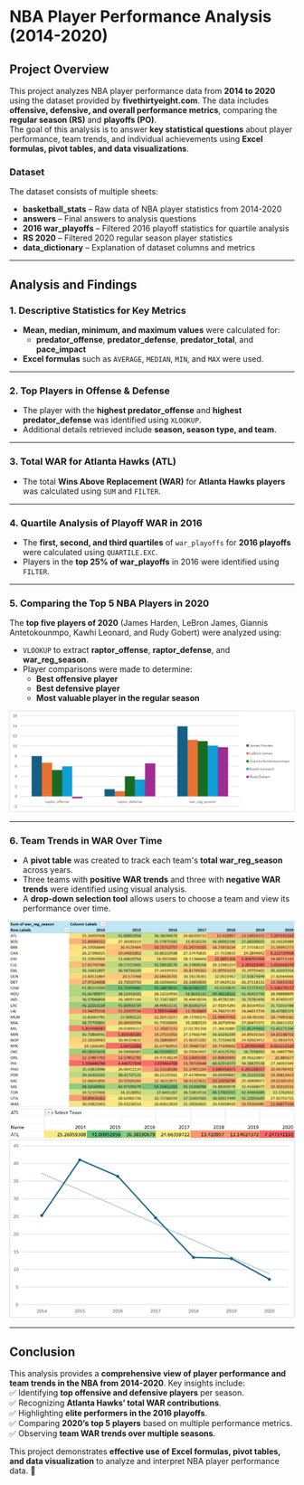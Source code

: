 # **NBA Player Performance Analysis (2014-2020)**  

## **Project Overview**  
This project analyzes NBA player performance data from **2014 to 2020** using the dataset provided by **fivethirtyeight.com**. The data includes **offensive, defensive, and overall performance metrics**, comparing the **regular season (RS)** and **playoffs (PO)**.  
The goal of this analysis is to answer **key statistical questions** about player performance, team trends, and individual achievements using **Excel formulas, pivot tables, and data visualizations**.  

### **Dataset**  
The dataset consists of multiple sheets:  
- **basketball_stats** – Raw data of NBA player statistics from 2014-2020  
- **answers** – Final answers to analysis questions  
- **2016 war_playoffs** – Filtered 2016 playoff statistics for quartile analysis  
- **RS 2020** – Filtered 2020 regular season player statistics  
- **data_dictionary** – Explanation of dataset columns and metrics  

---

## **Analysis and Findings**  

### **1. Descriptive Statistics for Key Metrics**  
- **Mean, median, minimum, and maximum values** were calculated for:  
  - **predator_offense**, **predator_defense**, **predator_total**, and **pace_impact**  
- **Excel formulas** such as `AVERAGE`, `MEDIAN`, `MIN`, and `MAX` were used.  

---

### **2. Top Players in Offense & Defense**  
- The player with the **highest predator_offense** and **highest predator_defense** was identified using `XLOOKUP`.  
- Additional details retrieved include **season, season type, and team**.  

---

### **3. Total WAR for Atlanta Hawks (ATL)**  
- The total **Wins Above Replacement (WAR)** for **Atlanta Hawks players** was calculated using `SUM` and `FILTER`.  

---

### **4. Quartile Analysis of Playoff WAR in 2016**  
- The **first, second, and third quartiles** of `war_playoffs` for **2016 playoffs** were calculated using `QUARTILE.EXC`.  
- Players in the **top 25% of war_playoffs** in 2016 were identified using `FILTER`.  

---

### **5. Comparing the Top 5 NBA Players in 2020**  
The **top five players of 2020** (James Harden, LeBron James, Giannis Antetokounmpo, Kawhi Leonard, and Rudy Gobert) were analyzed using:  
- `VLOOKUP` to extract **raptor_offense**, **raptor_defense**, and **war_reg_season**.  
- Player comparisons were made to determine:  
  - **Best offensive player**  
  - **Best defensive player**  
  - **Most valuable player in the regular season**  

![Slide 1](images/slide_1.jpg)

---

### **6. Team Trends in WAR Over Time**  
- A **pivot table** was created to track each team's **total war_reg_season** across years.  
- Three teams with **positive WAR trends** and three with **negative WAR trends** were identified using visual analysis.  
- A **drop-down selection tool** allows users to choose a team and view its performance over time.  

![Slide 1](images/slide_2.jpg) 
![Slide 1](images/slide_3.jpg)
![Slide 1](images/slide_4.jpg)

---

## **Conclusion**  
This analysis provides a **comprehensive view of player performance and team trends in the NBA from 2014-2020**. Key insights include:  
✅ Identifying **top offensive and defensive players** per season.  
✅ Recognizing **Atlanta Hawks’ total WAR contributions**.  
✅ Highlighting **elite performers in the 2016 playoffs**.  
✅ Comparing **2020’s top 5 players** based on multiple performance metrics.  
✅ Observing **team WAR trends over multiple seasons**.  

This project demonstrates **effective use of Excel formulas, pivot tables, and data visualization** to analyze and interpret NBA player performance data. 🚀